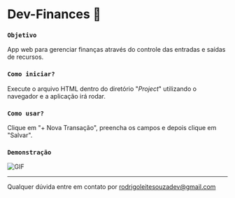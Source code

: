 # Dev-Finances 💸

### `Objetivo`

App web para gerenciar finanças através do controle das entradas e saídas de recursos.

### `Como iniciar?`

Execute o arquivo HTML dentro do diretório "*Project*" utilizando o navegador e a aplicação irá rodar.

### `Como usar?`

Clique em "+ Nova Transação", preencha os campos e depois clique em "Salvar".

### `Demonstração`

![GIF](https://media1.giphy.com/media/9x8XoM7tWUqnjAF3yt/giphy.gif)

------------------------------------------------------------------

Qualquer dúvida entre em contato por <a href="mailto:rodrigoleitesouzadev@gmail.com?">rodrigoleitesouzadev@gmail.com</a>
